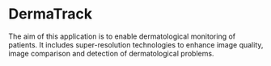 # DermaTrack
The aim of this application is to enable dermatological monitoring of patients. It includes super-resolution technologies to enhance image quality, image comparison and detection of dermatological problems.
